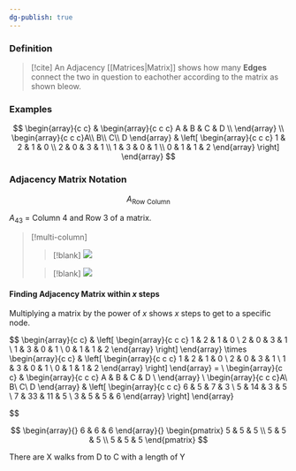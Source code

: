 ```yaml
---
dg-publish: true
---
```


### Definition
>[!cite]
>An Adjacency [[Matrices|Matrix]] shows how many **Edges** connect the two in question to eachother according to the matrix as shown bleow.

### Examples
$$
\begin{array}{c c} 
& \begin{array}{c c c} A & B & C & D \\ \end{array} \\
\begin{array}{c c c}A\\ B\\ C\\ D \end{array} &
\left[
\begin{array}{c c c}
1 & 2 & 1 & 0 \\
2 & 0 & 3 & 1 \\
1 & 3 & 0 & 1 \\
0 & 1 & 1 & 2
\end{array}
\right]
\end{array}
$$

### Adjacency Matrix Notation

$$A_{\text{Row Column} }$$

$A_{43}$ = Column 4 and Row 3 of a matrix.



>[!multi-column]
>
>>[!blank]
>>![](https://i.imgur.com/Pp4T3zR.png)
>
>>[!blank]
>>![](https://i.imgur.com/RyyuoN0.png)
#### Finding Adjacency Matrix within $x$ steps
Multiplying a matrix by the power of $x$  shows $x$ steps to get to a specific node.

$$
\begin{array}{c c} 
& 
\left[
\begin{array}{c c c}
1 & 2 & 1 & 0 \\
2 & 0 & 3 & 1 \\
1 & 3 & 0 & 1 \\
0 & 1 & 1 & 2
\end{array}
\right]
\end{array}
\times
\begin{array}{c c} 
& 
\left[
\begin{array}{c c c}
1 & 2 & 1 & 0 \\
2 & 0 & 3 & 1 \\
1 & 3 & 0 & 1 \\
0 & 1 & 1 & 2
\end{array}
\right]
\end{array} = \\
\begin{array}{c c} 
& \begin{array}{c c c} A & B & C & D \\ \end{array} \\
\begin{array}{c c c}A\\ B\\ C\\ D \end{array} &
\left[
\begin{array}{c c c}
6 & 5 & 7 & 3 \\
5 & 14 & 3 & 5 \\
7 & 33 & 11 & 5 \\
3 & 5 & 5 & 6
\end{array}
\right]
\end{array}

$$




$$
\begin{array}{} 6 & 6 & 6
\end{array}{}
\begin{pmatrix}
5 & 5 & 5 \\
5 & 5 & 5 \\
5 & 5 & 5
\end{pmatrix}
$$


There are X walks from D to C with a length of Y